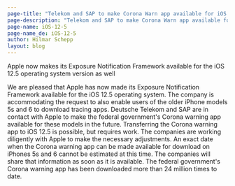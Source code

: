 ```yaml
---
page-title: "Telekom and SAP to make Corona Warn app available for iOS 12.5" 
page-description: "Telekom and SAP to make Corona Warn app available for iOS 12.5" 
page-name: iOS-12-5
page-name_de: iOS-12-5
author: Hilmar Schepp
layout: blog
---
```


Apple now makes its Exposure Notification Framework available for the iOS 12.5 operating system version as well
<!-- overview -->

We are pleased that Apple has now made its Exposure Notification Framework available for the iOS 12.5 operating system. The company is accommodating the request to also enable users of the older iPhone models 5s and 6 to download tracing apps.
Deutsche Telekom and SAP are in contact with Apple to make the federal government's Corona warning app available for these models in the future. Transferring the Corona warning app to iOS 12.5 is possible, but requires work.
The companies are working diligently with Apple to make the necessary adjustments.
An exact date when the Corona warning app can be made available for download on iPhones 5s and 6 cannot be estimated at this time. The companies will share that information as soon as it is available.
The federal government's Corona warning app has been downloaded more than 24 million times to date.
